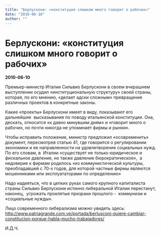 ```yaml
---
title: "Берлускони: «конституция слишком много говорит о рабочих»"
date: "2010-06-10"
author: ""
---
```


# Берлускони: «конституция слишком много говорит о рабочих»

**2010-06-10** 

Премьер-министр Италии Сильвио Берлускони в своем вчерашнем выступлении осудил «институциональную структуру» своей страны, которая, по его мнению, «делает адски сложным» превращение различных проектов в конкретные законы.

Какие «проекты» Берлускони имеет в виду, показывают его дальнейшие  высказывания по поводу итальянской конституции. Она, дескать, относится «к давно минувшим дням» и «говорит много о рабочих, но почти никогда не упоминает фирмы и рынки». 

Чтобы исправить положение, министр предложил «осовременить» документ, пересмотрев статью 41, где говорится о регулировании экономики и ее направленности на удовлетворение социальных нужд. По его словам, в  Италии «существует не только юридическое и фискальное давление, но также давление бюрократическое»,  а недоверие к фирмам родилось «из коммунистической культуры, преобладавшей с 70-х годов, для которой частные фирмы являются мошенниками или эксплуататорами по определению»

Надо надеяться, что в цепких руках самого крупного капиталиста страны Сильвио Берлускони истинно либеральной Италии перестанут, наконец,  угрожать проклятые призраки прошлого -  коммунизм и «социальные нужды».   

Лицо современного либерализма можно увидеть здесь: http://www.patriagrande.com.ve/portada/berlusconi-quiere-cambiar-constitucion-porque-habla-mucho-trabajadores/

И.Д.Ч.